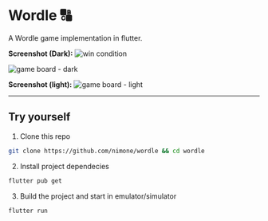 # Wordle 🔠
A Wordle game implementation in flutter.

**Screenshot (Dark):**
![win condition](https://i.ibb.co/2k6kKxC/Screenshot-1642742899.png)

![game board - dark](https://i.ibb.co/XYjPLQ3/Screenshot-1642742980.png)

**Screenshot (light):**
![game board - light](https://i.ibb.co/y8k5Py2/Screenshot-1642743153.png)

---

## Try yourself
1. Clone this repo
```bash
git clone https://github.com/nimone/wordle && cd wordle
```

2. Install project dependecies
```bash
flutter pub get
```

3. Build the project and start in emulator/simulator
```bash
flutter run
```
